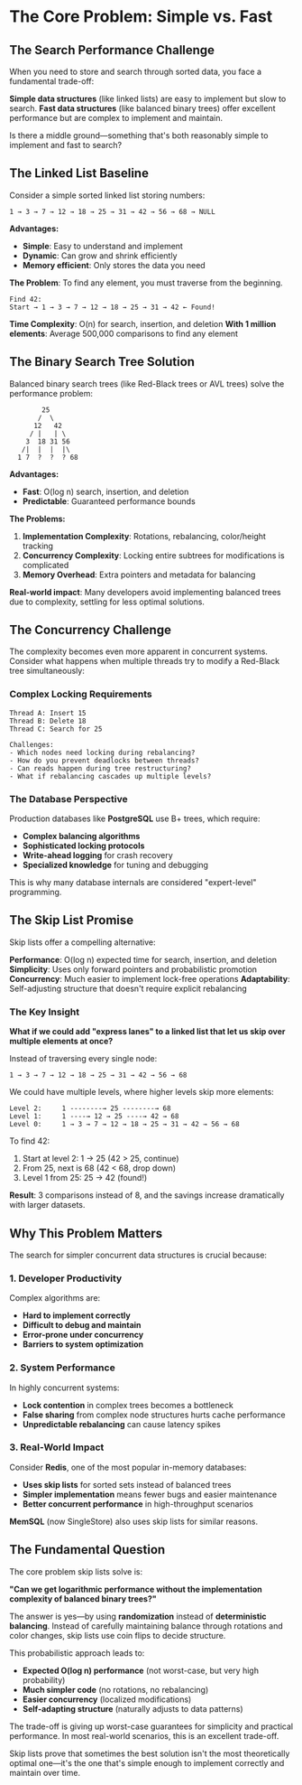 # The Core Problem: Simple vs. Fast

## The Search Performance Challenge

When you need to store and search through sorted data, you face a fundamental trade-off:

**Simple data structures** (like linked lists) are easy to implement but slow to search.
**Fast data structures** (like balanced binary trees) offer excellent performance but are complex to implement and maintain.

Is there a middle ground—something that's both reasonably simple to implement and fast to search?

## The Linked List Baseline

Consider a simple sorted linked list storing numbers:

```
1 → 3 → 7 → 12 → 18 → 25 → 31 → 42 → 56 → 68 → NULL
```

**Advantages:**
- **Simple**: Easy to understand and implement
- **Dynamic**: Can grow and shrink efficiently
- **Memory efficient**: Only stores the data you need

**The Problem**: To find any element, you must traverse from the beginning.

```
Find 42:
Start → 1 → 3 → 7 → 12 → 18 → 25 → 31 → 42 ← Found!
```

**Time Complexity**: O(n) for search, insertion, and deletion
**With 1 million elements**: Average 500,000 comparisons to find any element

## The Binary Search Tree Solution

Balanced binary search trees (like Red-Black trees or AVL trees) solve the performance problem:

```
        25
       /  \
      12   42
     / |   | \
    3  18 31 56
   /|  |  |  |\
  1 7  ?  ?  ? 68
```

**Advantages:**
- **Fast**: O(log n) search, insertion, and deletion
- **Predictable**: Guaranteed performance bounds

**The Problems:**
1. **Implementation Complexity**: Rotations, rebalancing, color/height tracking
2. **Concurrency Complexity**: Locking entire subtrees for modifications is complicated
3. **Memory Overhead**: Extra pointers and metadata for balancing

**Real-world impact**: Many developers avoid implementing balanced trees due to complexity, settling for less optimal solutions.

## The Concurrency Challenge

The complexity becomes even more apparent in concurrent systems. Consider what happens when multiple threads try to modify a Red-Black tree simultaneously:

### Complex Locking Requirements
```
Thread A: Insert 15
Thread B: Delete 18  
Thread C: Search for 25

Challenges:
- Which nodes need locking during rebalancing?
- How do you prevent deadlocks between threads?
- Can reads happen during tree restructuring?
- What if rebalancing cascades up multiple levels?
```

### The Database Perspective

Production databases like **PostgreSQL** use B+ trees, which require:
- **Complex balancing algorithms**
- **Sophisticated locking protocols** 
- **Write-ahead logging** for crash recovery
- **Specialized knowledge** for tuning and debugging

This is why many database internals are considered "expert-level" programming.

## The Skip List Promise

Skip lists offer a compelling alternative:

**Performance**: O(log n) expected time for search, insertion, and deletion
**Simplicity**: Uses only forward pointers and probabilistic promotion
**Concurrency**: Much easier to implement lock-free operations
**Adaptability**: Self-adjusting structure that doesn't require explicit rebalancing

### The Key Insight

**What if we could add "express lanes" to a linked list that let us skip over multiple elements at once?**

Instead of traversing every single node:
```
1 → 3 → 7 → 12 → 18 → 25 → 31 → 42 → 56 → 68
```

We could have multiple levels, where higher levels skip more elements:
```
Level 2:     1 --------→ 25 --------→ 68
Level 1:     1 ----→ 12 → 25 ----→ 42 → 68  
Level 0:     1 → 3 → 7 → 12 → 18 → 25 → 31 → 42 → 56 → 68
```

To find 42:
1. Start at level 2: 1 → 25 (42 > 25, continue)
2. From 25, next is 68 (42 < 68, drop down)
3. Level 1 from 25: 25 → 42 (found!)

**Result**: 3 comparisons instead of 8, and the savings increase dramatically with larger datasets.

## Why This Problem Matters

The search for simpler concurrent data structures is crucial because:

### 1. Developer Productivity
Complex algorithms are:
- **Hard to implement correctly**
- **Difficult to debug and maintain**  
- **Error-prone under concurrency**
- **Barriers to system optimization**

### 2. System Performance
In highly concurrent systems:
- **Lock contention** in complex trees becomes a bottleneck
- **False sharing** from complex node structures hurts cache performance
- **Unpredictable rebalancing** can cause latency spikes

### 3. Real-World Impact

Consider **Redis**, one of the most popular in-memory databases:
- **Uses skip lists** for sorted sets instead of balanced trees
- **Simpler implementation** means fewer bugs and easier maintenance
- **Better concurrent performance** in high-throughput scenarios

**MemSQL** (now SingleStore) also uses skip lists for similar reasons.

## The Fundamental Question

The core problem skip lists solve is:

**"Can we get logarithmic performance without the implementation complexity of balanced binary trees?"**

The answer is yes—by using **randomization** instead of **deterministic balancing**. Instead of carefully maintaining balance through rotations and color changes, skip lists use coin flips to decide structure.

This probabilistic approach leads to:
- **Expected O(log n) performance** (not worst-case, but very high probability)
- **Much simpler code** (no rotations, no rebalancing)
- **Easier concurrency** (localized modifications)
- **Self-adapting structure** (naturally adjusts to data patterns)

The trade-off is giving up worst-case guarantees for simplicity and practical performance. In most real-world scenarios, this is an excellent trade-off.

Skip lists prove that sometimes the best solution isn't the most theoretically optimal one—it's the one that's simple enough to implement correctly and maintain over time.